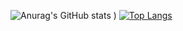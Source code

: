 ![Anurag's GitHub stats](https://github-readme-stats.vercel.app/api?username=BSReis&theme=blueberry&show_icons=true)
) [![Top Langs](https://github-readme-stats.vercel.app/api/top-langs/?username=BSReis&layout=compact)](https://github.com/BSReis/github-readme-stats)


